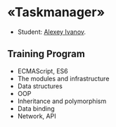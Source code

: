 # «Taskmanager»

* Student: [Alexey Ivanov](https://up.htmlacademy.ru/ecmascript/11/user/406527).

## Training Program
* ECMAScript, ES6
* The modules and infrastructure
* Data structures
* OOP
* Inheritance and polymorphism
* Data binding
* Network, API
